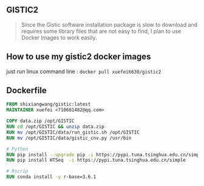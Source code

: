 ##  GISTIC2
>Since the Gistic software installation package is slow to download and requires some library files that are not easy to find, I plan to use Docker Images to work easily.
## How to use my gistic2 docker images
just run linux command line : `docker pull xuefei6630/gistic2`
## Dockerfile

```Dockerfile
FROM shixiangwang/gistic:latest
MAINTAINER xuefei <710681482@qq.com>

COPY data.zip /opt/GISTIC
RUN cd /opt/GISTIC && unzip data.zip
RUN mv /opt/GISTIC/data/run_gistic.sh /opt/GISTIC
RUN mv /opt/GISTIC/data/gistic_cnv.py /usr/bin

# Python
RUN pip install --upgrade pip -i https://pypi.tuna.tsinghua.edu.cn/simple
RUN pip install HTSeq  -i https://pypi.tuna.tsinghua.edu.cn/simple

# Rscrip
RUN conda install -y r-base=3.6.1
```

